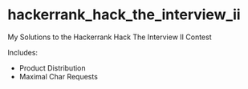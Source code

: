 # hackerrank_hack_the_interview_ii

My Solutions to the Hackerrank Hack The Interview II Contest

Includes:
- Product Distribution
- Maximal Char Requests
